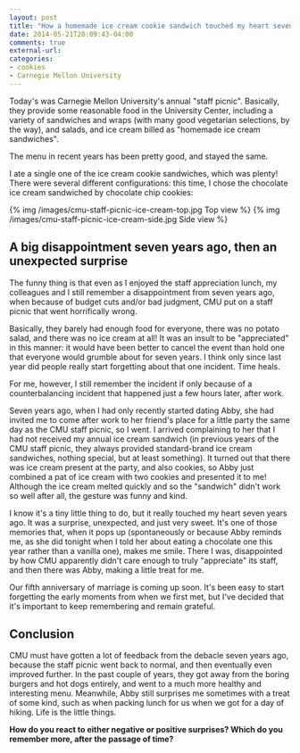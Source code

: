 ```yaml
---
layout: post
title: "How a homemade ice cream cookie sandwich touched my heart seven years ago"
date: 2014-05-21T20:09:43-04:00
comments: true
external-url: 
categories:
- cookies
- Carnegie Mellon University
---
```

Today's was Carnegie Mellon University's annual "staff picnic". Basically, they provide some reasonable food in the University Center, including a variety of sandwiches and wraps (with many good vegetarian selections, by the way), and salads, and ice cream billed as "homemade ice cream sandwiches".

The menu in recent years has been pretty good, and stayed the same.

I ate a single one of the ice cream cookie sandwiches, which was plenty! There were several different configurations: this time, I chose the chocolate ice cream sandwiched by chocolate chip cookies:

{% img /images/cmu-staff-picnic-ice-cream-top.jpg Top view %}
{% img /images/cmu-staff-picnic-ice-cream-side.jpg Side view %}

## A big disappointment seven years ago, then an unexpected surprise

The funny thing is that even as I enjoyed the staff appreciation lunch, my colleagues and I still remember a disappointment from seven years ago, when because of budget cuts and/or bad judgment, CMU put on a staff picnic that went horrifically wrong.

Basically, they barely had enough food for everyone, there was no potato salad, and there was no ice cream at all! It was an insult to be "appreciated" in this manner: it would have been better to cancel the event than hold one that everyone would grumble about for seven years. I think only since last year did people really start forgetting about that one incident. Time heals.

For me, however, I still remember the incident if only because of a counterbalancing incident that happened just a few hours later, after work.

Seven years ago, when I had only recently started dating Abby, she had invited me to come after work to her friend's place for a little party the same day as the CMU staff picnic, so I went. I arrived complaining to her that I had not received my annual ice cream sandwich (in previous years of the CMU staff picnic, they always provided standard-brand ice cream sandwiches, nothing special, but at least something). It turned out that there was ice cream present at the party, and also cookies, so Abby just combined a pat of ice cream with two cookies and presented it to me! Although the ice cream melted quickly and so the "sandwich" didn't work so well after all, the gesture was funny and kind.

I know it's a tiny little thing to do, but it really touched my heart seven years ago. It was a surprise, unexpected, and just very sweet. It's one of those memories that, when it pops up (spontaneously or because Abby reminds me, as she did tonight when I told her about eating a chocolate one this year rather than a vanilla one), makes me smile. There I was, disappointed by how CMU apparently didn't care enough to truly "appreciate" its staff, and then there was Abby, making a little treat for me.

Our fifth anniversary of marriage is coming up soon. It's been easy to start forgetting the early moments from when we first met, but I've decided that it's important to keep remembering and remain grateful.

## Conclusion

CMU must have gotten a lot of feedback from the debacle seven years ago, because the staff picnic went back to normal, and then eventually even improved further. In the past couple of years, they got away from the boring burgers and hot dogs entirely, and went to a much more healthy and interesting menu. Meanwhile, Abby still surprises me sometimes with a treat of some kind, such as when packing lunch for us when we got for a day of hiking. Life is the little things.

**How do you react to either negative or positive surprises? Which do you remember more, after the passage of time?**
